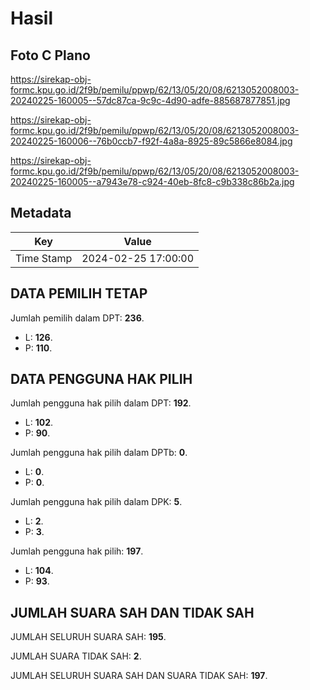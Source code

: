 # Hasil

## Foto C Plano

https://sirekap-obj-formc.kpu.go.id/2f9b/pemilu/ppwp/62/13/05/20/08/6213052008003-20240225-160005--57dc87ca-9c9c-4d90-adfe-885687877851.jpg

https://sirekap-obj-formc.kpu.go.id/2f9b/pemilu/ppwp/62/13/05/20/08/6213052008003-20240225-160006--76b0ccb7-f92f-4a8a-8925-89c5866e8084.jpg

https://sirekap-obj-formc.kpu.go.id/2f9b/pemilu/ppwp/62/13/05/20/08/6213052008003-20240225-160005--a7943e78-c924-40eb-8fc8-c9b338c86b2a.jpg


## Metadata

| Key        | Value               |
| ---------- | ------------------- |
| Time Stamp | 2024-02-25 17:00:00 |


## DATA PEMILIH TETAP

Jumlah pemilih dalam DPT: **236**.
 * L: **126**.
 * P: **110**.

## DATA PENGGUNA HAK PILIH

Jumlah pengguna hak pilih dalam DPT: **192**.
 * L: **102**.
 * P: **90**.

Jumlah pengguna hak pilih dalam DPTb: **0**.
 * L: **0**.
 * P: **0**.

Jumlah pengguna hak pilih dalam DPK: **5**.
 * L: **2**.
 * P: **3**.

Jumlah pengguna hak pilih: **197**.
 * L: **104**.
 * P: **93**.

## JUMLAH SUARA SAH DAN TIDAK SAH

JUMLAH SELURUH SUARA SAH: **195**.

JUMLAH SUARA TIDAK SAH: **2**.

JUMLAH SELURUH SUARA SAH DAN SUARA TIDAK SAH: **197**.


